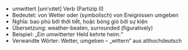 - umwittert	[ʊmˈvɪtɐt]	Verb (Partizip II)
- Bedeutet: von Wetter oder (symbolisch) von Ereignissen umgeben
- Nghĩa: bao phủ bởi thời tiết, hoặc bóng gió bởi sự kiện
- Übersetzung: weather-beaten, surrounded (figuratively)
- Beispiel: „Ein umwitterter Held kehrte heim.“
- Verwandte Wörter: Wetter, umgeben	– „wittern“ aus althochdeutsch